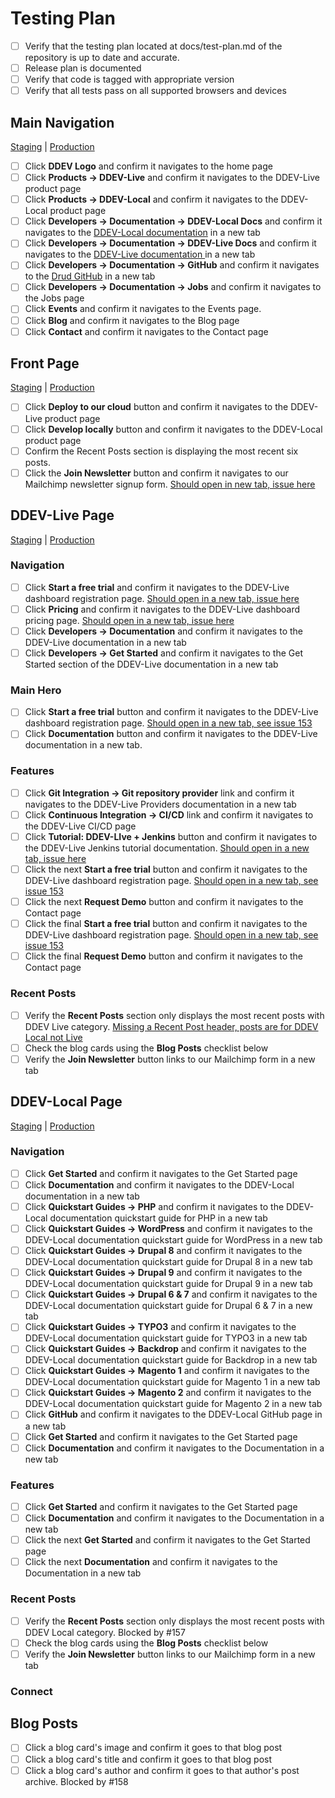 # Testing Plan

- [ ] Verify that the testing plan located at docs/test-plan.md of the repository is up to date and accurate.
- [ ] Release plan is documented
- [ ] Verify that code is tagged with appropriate version
- [ ] Verify that all tests pass on all supported browsers and devices

## Main Navigation

[Staging](https://preview-ddev-staging-ddev-external-sites.sites.ddev.live/) | [Production](https://ddev.com/)

- [ ] Click **DDEV Logo** and confirm it navigates to the home page
- [ ] Click **Products -> DDEV-Live** and confirm it navigates to the DDEV-Live product page
- [ ] Click **Products -> DDEV-Local**  and confirm it navigates to the DDEV-Local product page
- [ ] Click **Developers -> Documentation -> DDEV-Local Docs** and confirm it navigates to the [DDEV-Local documentation](https://ddev.readthedocs.io/en/stable) in a new tab
- [ ] Click **Developers -> Documentation -> DDEV-Live Docs** and confirm it navigates to the [DDEV-Live documentation ](https://docs.ddev.com) in a new tab
- [ ] Click **Developers -> Documentation -> GitHub** and confirm it navigates to the [Drud GitHub](https://github.com/drud) in a new tab
- [ ] Click **Developers -> Documentation -> Jobs** and confirm it navigates to the Jobs page
- [ ] Click **Events** and confirm it navigates to the Events page. 
- [ ] Click **Blog** and confirm it navigates to the Blog page
- [ ] Click **Contact** and confirm it navigates to the Contact page

## Front Page

[Staging](https://preview-ddev-staging-ddev-external-sites.sites.ddev.live/) | [Production](https://ddev.com/)

- [ ] Click **Deploy to our cloud** button and confirm it navigates to the DDEV-Live product page
- [ ] Click **Develop locally** button and confirm it navigates to the DDEV-Local product page
- [ ] Confirm the Recent Posts section is displaying the most recent six posts.
- [ ] Click the **Join Newsletter** button and confirm it navigates to our Mailchimp newsletter signup form.  [Should open in new tab, issue here](https://github.com/drud/ddevcom/issues/151)
## DDEV-Live Page

[Staging](https://preview-ddev-staging-ddev-external-sites.sites.ddev.live/ddev-live) | [Production](https://ddev.com/ddev-live)

### Navigation

- [ ] Click **Start a free trial** and confirm it navigates to the DDEV-Live dashboard registration page.  [Should open in a new tab, issue here](https://github.com/drud/ddevcom/issues/153)
- [ ] Click **Pricing** and confirm it navigates to the DDEV-Live dashboard pricing page.  [Should open in a new tab, issue here](https://github.com/drud/ddevcom/issues/154)
- [ ] Click **Developers -> Documentation** and confirm it navigates to the DDEV-Live documentation in a new tab
- [ ] Click **Developers -> Get Started** and confirm it navigates to the Get Started section of the DDEV-Live documentation in a new tab

### Main Hero

- [ ] Click **Start a free trial** button and confirm it navigates to the DDEV-Live dashboard registration page.  [Should open in a new tab, see issue 153](https://github.com/drud/ddevcom/issues/153)
- [ ] Click **Documentation** button and confirm it navigates to the DDEV-Live documentation in a new tab.

### Features

- [ ] Click **Git Integration -> Git repository provider** link and confirm it navigates to the DDEV-Live Providers documentation in a new tab
- [ ] Click **Continuous Integration -> CI/CD** link and confirm it navigates to the DDEV-Live CI/CD page
- [ ] Click **Tutorial: DDEV-LIve + Jenkins** button and confirm it navigates to the DDEV-Live Jenkins tutorial documentation.  [Should open in a new tab, issue here](https://github.com/drud/ddevcom/issues/155)
- [ ] Click the next **Start a free trial** button and confirm it navigates to the DDEV-Live dashboard registration page.  [Should open in a new tab, see issue 153](https://github.com/drud/ddevcom/issues/153)
- [ ] Click the next **Request Demo** button and confirm it navigates to the Contact page
- [ ] Click the final **Start a free trial** button and confirm it navigates to the DDEV-Live dashboard registration page. [ Should open in a new tab, see issue 153](https://github.com/drud/ddevcom/issues/153)
- [ ] Click the final **Request Demo** button and confirm it navigates to the Contact page

### Recent Posts

- [ ] Verify the **Recent Posts** section only displays the most recent posts with DDEV Live category.  [Missing a Recent Post header, posts are for DDEV Local not Live](https://github.com/drud/ddevcom/issues/156)
- [ ] Check the blog cards using the **Blog Posts** checklist below
- [ ] Verify the **Join Newsletter** button links to our Mailchimp form in a new tab

## DDEV-Local Page

[Staging](https://preview-ddev-staging-ddev-external-sites.sites.ddev.live/ddev-local) | [Production](https://ddev.com/ddev-local)

### Navigation

- [ ] Click **Get Started** and confirm it navigates to the Get Started page
- [ ] Click **Documentation** and confirm it navigates to the DDEV-Local documentation in a new tab
- [ ] Click **Quickstart Guides -> PHP** and confirm it navigates to the DDEV-Local documentation quickstart guide for PHP in a new tab
- [ ] Click **Quickstart Guides -> WordPress** and confirm it navigates to the DDEV-Local documentation quickstart guide for WordPress in a new tab
- [ ] Click **Quickstart Guides -> Drupal 8** and confirm it navigates to the DDEV-Local documentation quickstart guide for Drupal 8 in a new tab
- [ ] Click **Quickstart Guides -> Drupal 9** and confirm it navigates to the DDEV-Local documentation quickstart guide for Drupal 9 in a new tab
- [ ] Click **Quickstart Guides -> Drupal 6 & 7** and confirm it navigates to the DDEV-Local documentation quickstart guide for Drupal 6 & 7 in a new tab
- [ ] Click **Quickstart Guides -> TYPO3** and confirm it navigates to the DDEV-Local documentation quickstart guide for TYPO3 in a new tab
- [ ] Click **Quickstart Guides -> Backdrop** and confirm it navigates to the DDEV-Local documentation quickstart guide for Backdrop in a new tab
- [ ] Click **Quickstart Guides -> Magento 1** and confirm it navigates to the DDEV-Local documentation quickstart guide for Magento 1 in a new tab
- [ ] Click **Quickstart Guides -> Magento 2** and confirm it navigates to the DDEV-Local documentation quickstart guide for Magento 2 in a new tab
- [ ] Click **GitHub** and confirm it navigates to the DDEV-Local GitHub page in a new tab
- [ ] Click **Get Started** and confirm it navigates to the Get Started page
- [ ] Click **Documentation** and confirm it navigates to the Documentation in a new tab

### Features

- [ ] Click **Get Started** and confirm it navigates to the Get Started page
- [ ] Click **Documentation** and confirm it navigates to the Documentation in a new tab
- [ ] Click the next **Get Started** and confirm it navigates to the Get Started page
- [ ] Click the next **Documentation** and confirm it navigates to the Documentation in a new tab

### Recent Posts

- [ ] Verify the **Recent Posts** section only displays the most recent posts with DDEV Local category.  Blocked by #157 
- [ ] Check the blog cards using the **Blog Posts** checklist below
- [ ] Verify the **Join Newsletter** button links to our Mailchimp form in a new tab

### Connect

## Blog Posts

- [ ] Click a blog card's image and confirm it goes to that blog post
- [ ] Click a blog card's title and confirm it goes to that blog post
- [ ] Click a blog card's author and confirm it goes to that author's post archive. Blocked by #158
